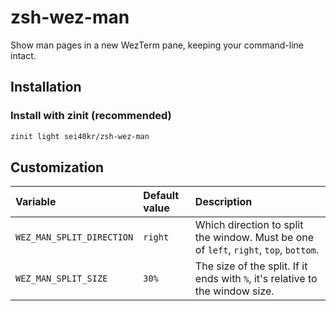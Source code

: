 # zsh-wez-man

Show man pages in a new WezTerm pane, keeping your command-line intact.

## Installation

### Install with zinit (recommended)

```zsh
zinit light sei40kr/zsh-wez-man
```

## Customization

| Variable                  | Default value | Description                                                                           |
| :------------------------ | :------------ | :------------------------------------------------------------------------------------ |
| `WEZ_MAN_SPLIT_DIRECTION` | `right`       | Which direction to split the window. Must be one of `left`, `right`, `top`, `bottom`. |
| `WEZ_MAN_SPLIT_SIZE`      | `30%`         | The size of the split. If it ends with `%`, it's relative to the window size.         |
